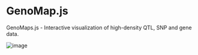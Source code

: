 # GenoMap.js
GenoMaps.js - Interactive visualization of high-density QTL, SNP and gene data.


![image](https://cloud.githubusercontent.com/assets/5624714/18583431/700c859c-7c02-11e6-8680-e82eb8f425df.png)
